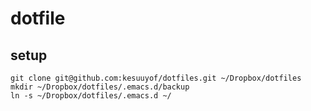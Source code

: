 dotfile
========

setup
--------
    git clone git@github.com:kesuuyof/dotfiles.git ~/Dropbox/dotfiles
    mkdir ~/Dropbox/dotfiles/.emacs.d/backup
    ln -s ~/Dropbox/dotfiles/.emacs.d ~/
